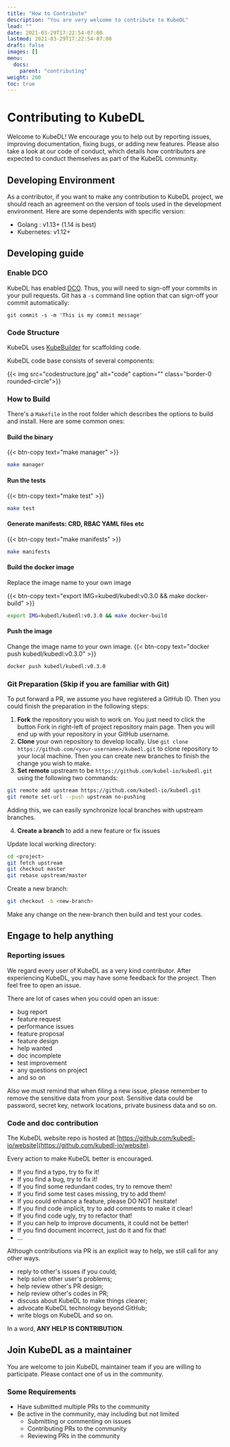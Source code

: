 ```yaml
---
title: "How to Contribute"
description: "You are very welcome to contribute to KubeDL"
lead: ""
date: 2021-03-29T17:22:54-07:00
lastmod: 2021-03-29T17:22:54-07:00
draft: false
images: []
menu:
  docs:
    parent: "contributing"
weight: 200
toc: true
---
```

# Contributing to KubeDL

Welcome to KubeDL!
We encourage you to help out by reporting issues, improving documentation, fixing bugs, or adding new features.
Please also take a look at our code of conduct, which details how contributors are expected to conduct themselves as part of the KubeDL community.

## Developing Environment

As a contributor, if you want to make any contribution to KubeDL project, we should reach an agreement on the version of tools used in the development environment.
Here are some dependents with specific version:

- Golang : v1.13+ (1.14 is best)
- Kubernetes: v1.12+


## Developing guide

### Enable DCO

KubeDL has enabled [DCO](https://github.com/apps/dco).
Thus, you will need to sign-off your commits in your pull requests.
Git has a `-s` command line option that can sign-off your commit automatically:
```
git commit -s -m 'This is my commit message'
```

### Code Structure

KubeDL uses [KubeBuilder](https://github.com/kubernetes-sigs/kubebuilder) for scaffolding code.

KubeDL code base consists of several components:

{{< img src="codestructure.jpg" alt="code" caption="" class="border-0 rounded-circle">}}


### How to Build

There's a `Makefile` in the root folder which describes the options to build and install. Here are some common ones:

#### Build the binary

{{< btn-copy text="make manager" >}}
```bash
make manager
```
#### Run the tests

{{< btn-copy text="make test" >}}
```bash
make test
```
#### Generate manifests: CRD, RBAC YAML files etc

{{< btn-copy text="make manifests" >}}
```bash
make manifests
```
#### Build the docker image

Replace the image name to your own image

{{< btn-copy text="export IMG=kubedl/kubedl:v0.3.0 && make docker-build" >}}
```bash
export IMG=kubedl/kubedl:v0.3.0 && make docker-build
```

#### Push the image

Change the image name to your own image.
{{< btn-copy text="docker push kubedl/kubedl:v0.3.0" >}}
```bash
docker push kubedl/kubedl:v0.3.0
```

### Git Preparation (Skip if you are familiar with Git)

To put forward a PR, we assume you have registered a GitHub ID.
Then you could finish the preparation in the following steps:

1. **Fork** the repository you wish to work on. You just need to click the button Fork in right-left of project repository main page. Then you will end up with your repository in your GitHub username.
2. **Clone** your own repository to develop locally. Use `git clone https://github.com/<your-username>/kubedl.git` to clone repository to your local machine. Then you can create new branches to finish the change you wish to make.
3. **Set remote** upstream to be `https://github.com/kubel-io/kubedl.git` using the following two commands:

```bash
git remote add upstream https://github.com/kubedl-io/kubedl.git
git remote set-url --push upstream no-pushing
```

Adding this, we can easily synchronize local branches with upstream branches.

4. **Create a branch** to add a new feature or fix issues

Update local working directory:

```bash
cd <project>
git fetch upstream
git checkout master
git rebase upstream/master
```

Create a new branch:

```bash
git checkout -b <new-branch>
```

Make any change on the new-branch then build and test your codes.

## Engage to help anything

### Reporting issues

We regard every user of KubeDL as a very kind contributor.
After experiencing KubeDL, you may have some feedback for the project.
Then feel free to open an issue.

There are lot of cases when you could open an issue:

- bug report
- feature request
- performance issues
- feature proposal
- feature design
- help wanted
- doc incomplete
- test improvement
- any questions on project
- and so on

Also we must remind that when filing a new issue, please remember to remove the sensitive data from your post.
Sensitive data could be password, secret key, network locations, private business data and so on.

### Code and doc contribution

The KubeDL website repo is hosted at [https://github.com/kubedl-io/website](https://github.com/kubedl-io/website).

Every action to make KubeDL better is encouraged.

- If you find a typo, try to fix it!
- If you find a bug, try to fix it!
- If you find some redundant codes, try to remove them!
- If you find some test cases missing, try to add them!
- If you could enhance a feature, please DO NOT hesitate!
- If you find code implicit, try to add comments to make it clear!
- If you find code ugly, try to refactor that!
- If you can help to improve documents, it could not be better!
- If you find document incorrect, just do it and fix that!
- ...

Although contributions via PR is an explicit way to help, we still call for any other ways.

- reply to other's issues if you could;
- help solve other user's problems;
- help review other's PR design;
- help review other's codes in PR;
- discuss about KubeDL to make things clearer;
- advocate KubeDL technology beyond GitHub;
- write blogs on KubeDL and so on.

In a word, **ANY HELP IS CONTRIBUTION**.

## Join KubeDL as a maintainer

You are welcome to join KubeDL maintainer team if you are willing to participate. Please contact one of us in the community.

### Some Requirements

- Have submitted multiple PRs to the community
- Be active in the community, may including but not limited
    - Submitting or commenting on issues
    - Contributing PRs to the community
    - Reviewing PRs in the community

